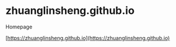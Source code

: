 # zhuanglinsheng.github.io

Homepage

[https://zhuanglinsheng.github.io](https://zhuanglinsheng.github.io)

